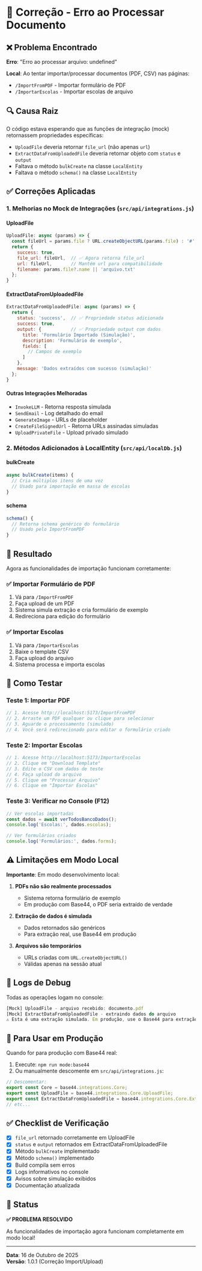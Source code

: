 # 🔧 Correção - Erro ao Processar Documento

## ❌ Problema Encontrado

**Erro**: "Erro ao processar arquivo: undefined"

**Local**: Ao tentar importar/processar documentos (PDF, CSV) nas páginas:
- `/ImportFromPDF` - Importar formulário de PDF
- `/ImportarEscolas` - Importar escolas de arquivo

## 🔍 Causa Raiz

O código estava esperando que as funções de integração (mock) retornassem propriedades específicas:
- `UploadFile` deveria retornar `file_url` (não apenas `url`)
- `ExtractDataFromUploadedFile` deveria retornar objeto com `status` e `output`
- Faltava o método `bulkCreate` na classe `LocalEntity`
- Faltava o método `schema()` na classe `LocalEntity`

## ✅ Correções Aplicadas

### 1. **Melhorias no Mock de Integrações** (`src/api/integrations.js`)

#### UploadFile
```javascript
UploadFile: async (params) => {
  const fileUrl = params.file ? URL.createObjectURL(params.file) : '#';
  return {
    success: true,
    file_url: fileUrl,  // ✅ Agora retorna file_url
    url: fileUrl,       // Mantém url para compatibilidade
    filename: params.file?.name || 'arquivo.txt'
  };
}
```

#### ExtractDataFromUploadedFile
```javascript
ExtractDataFromUploadedFile: async (params) => {
  return {
    status: 'success',  // ✅ Propriedade status adicionada
    success: true,
    output: {           // ✅ Propriedade output com dados
      title: 'Formulário Importado (Simulação)',
      description: 'Formulário de exemplo',
      fields: [
        // Campos de exemplo
      ]
    },
    message: 'Dados extraídos com sucesso (simulação)'
  };
}
```

#### Outras Integrações Melhoradas
- `InvokeLLM` - Retorna resposta simulada
- `SendEmail` - Log detalhado do email
- `GenerateImage` - URLs de placeholder
- `CreateFileSignedUrl` - Retorna URLs assinadas simuladas
- `UploadPrivateFile` - Upload privado simulado

### 2. **Métodos Adicionados à LocalEntity** (`src/api/localDb.js`)

#### bulkCreate
```javascript
async bulkCreate(items) {
  // Cria múltiplos itens de uma vez
  // Usado para importação em massa de escolas
}
```

#### schema
```javascript
schema() {
  // Retorna schema genérico do formulário
  // Usado pelo ImportFromPDF
}
```

## 🎯 Resultado

Agora as funcionalidades de importação funcionam corretamente:

### ✅ Importar Formulário de PDF
1. Vá para `/ImportFromPDF`
2. Faça upload de um PDF
3. Sistema simula extração e cria formulário de exemplo
4. Redireciona para edição do formulário

### ✅ Importar Escolas
1. Vá para `/ImportarEscolas`
2. Baixe o template CSV
3. Faça upload do arquivo
4. Sistema processa e importa escolas

## 🧪 Como Testar

### Teste 1: Importar PDF
```javascript
// 1. Acesse http://localhost:5173/ImportFromPDF
// 2. Arraste um PDF qualquer ou clique para selecionar
// 3. Aguarde o processamento (simulado)
// 4. Você será redirecionado para editar o formulário criado
```

### Teste 2: Importar Escolas
```javascript
// 1. Acesse http://localhost:5173/ImportarEscolas
// 2. Clique em "Download Template"
// 3. Edite o CSV com dados de teste
// 4. Faça upload do arquivo
// 5. Clique em "Processar Arquivo"
// 6. Clique em "Importar Escolas"
```

### Teste 3: Verificar no Console (F12)
```javascript
// Ver escolas importadas
const dados = await verTodosBancoDados();
console.log('Escolas:', dados.escolas);

// Ver formulários criados
console.log('Formulários:', dados.forms);
```

## ⚠️ Limitações em Modo Local

**Importante**: Em modo desenvolvimento local:

1. **PDFs não são realmente processados**
   - Sistema retorna formulário de exemplo
   - Em produção com Base44, o PDF seria extraído de verdade

2. **Extração de dados é simulada**
   - Dados retornados são genéricos
   - Para extração real, use Base44 em produção

3. **Arquivos são temporários**
   - URLs criadas com `URL.createObjectURL()`
   - Válidas apenas na sessão atual

## 📝 Logs de Debug

Todas as operações logam no console:

```javascript
[Mock] UploadFile - arquivo recebido: documento.pdf
[Mock] ExtractDataFromUploadedFile - extraindo dados do arquivo
⚠️ Esta é uma extração simulada. Em produção, use o Base44 para extração real.
```

## 🔄 Para Usar em Produção

Quando for para produção com Base44 real:

1. Execute: `npm run mode:base44`
2. Ou manualmente descomente em `src/api/integrations.js`:

```javascript
// Descomentar:
export const Core = base44.integrations.Core;
export const UploadFile = base44.integrations.Core.UploadFile;
export const ExtractDataFromUploadedFile = base44.integrations.Core.ExtractDataFromUploadedFile;
// etc...
```

## ✅ Checklist de Verificação

- [x] `file_url` retornado corretamente em UploadFile
- [x] `status` e `output` retornados em ExtractDataFromUploadedFile
- [x] Método `bulkCreate` implementado
- [x] Método `schema()` implementado
- [x] Build compila sem erros
- [x] Logs informativos no console
- [x] Avisos sobre simulação exibidos
- [x] Documentação atualizada

## 🎉 Status

**✅ PROBLEMA RESOLVIDO**

As funcionalidades de importação agora funcionam completamente em modo local!

---

**Data**: 16 de Outubro de 2025  
**Versão**: 1.0.1 (Correção Import/Upload)
